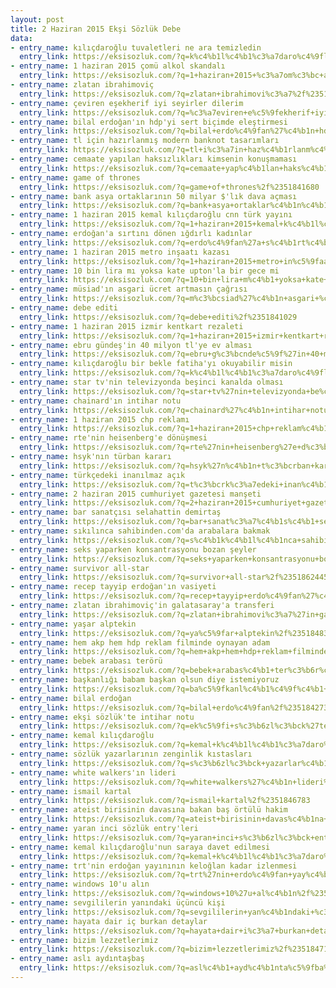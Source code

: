 ```yaml
---
layout: post
title: 2 Haziran 2015 Ekşi Sözlük Debe
data:
- entry_name: kılıçdaroğlu tuvaletleri ne ara temizledin
  entry_link: https://eksisozluk.com/?q=k%c4%b1l%c4%b1%c3%a7daro%c4%9flu+tuvaletleri+ne+ara+temizledin%2f%2351856761
- entry_name: 1 haziran 2015 çomü alkol skandalı
  entry_link: https://eksisozluk.com/?q=1+haziran+2015+%c3%a7om%c3%bc+alkol+skandal%c4%b1%2f%2351855502
- entry_name: zlatan ibrahimoviç
  entry_link: https://eksisozluk.com/?q=zlatan+ibrahimovi%c3%a7%2f%2351843114
- entry_name: çeviren eşekherif iyi seyirler dilerim
  entry_link: https://eksisozluk.com/?q=%c3%a7eviren+e%c5%9fekherif+iyi+seyirler+dilerim%2f%2351865363
- entry_name: bilal erdoğan'ın hdp'yi sert biçimde eleştirmesi
  entry_link: https://eksisozluk.com/?q=bilal+erdo%c4%9fan%27%c4%b1n+hdp%27yi+sert+bi%c3%a7imde+ele%c5%9ftirmesi%2f%2351845400
- entry_name: tl için hazırlanmış modern banknot tasarımları
  entry_link: https://eksisozluk.com/?q=tl+i%c3%a7in+haz%c4%b1rlanm%c4%b1%c5%9f+modern+banknot+tasar%c4%b1mlar%c4%b1%2f%2351849337
- entry_name: cemaate yapılan haksızlıkları kimsenin konuşmaması
  entry_link: https://eksisozluk.com/?q=cemaate+yap%c4%b1lan+haks%c4%b1zl%c4%b1klar%c4%b1+kimsenin+konu%c5%9fmamas%c4%b1%2f%2351848800
- entry_name: game of thrones
  entry_link: https://eksisozluk.com/?q=game+of+thrones%2f%2351841680
- entry_name: bank asya ortaklarının 50 milyar $'lık dava açması
  entry_link: https://eksisozluk.com/?q=bank+asya+ortaklar%c4%b1n%c4%b1n+50+milyar+%24%27l%c4%b1k+dava+a%c3%a7mas%c4%b1%2f%2351851203
- entry_name: 1 haziran 2015 kemal kılıçdaroğlu cnn türk yayını
  entry_link: https://eksisozluk.com/?q=1+haziran+2015+kemal+k%c4%b1l%c4%b1%c3%a7daro%c4%9flu+cnn+t%c3%bcrk+yay%c4%b1n%c4%b1%2f%2351860793
- entry_name: erdoğan'a sırtını dönen ığdırlı kadınlar
  entry_link: https://eksisozluk.com/?q=erdo%c4%9fan%27a+s%c4%b1rt%c4%b1n%c4%b1+d%c3%b6nen+%c4%b1%c4%9fd%c4%b1rl%c4%b1+kad%c4%b1nlar%2f%2351856912
- entry_name: 1 haziran 2015 metro inşaatı kazası
  entry_link: https://eksisozluk.com/?q=1+haziran+2015+metro+in%c5%9faat%c4%b1+kazas%c4%b1%2f%2351844081
- entry_name: 10 bin lira mı yoksa kate upton'la bir gece mi
  entry_link: https://eksisozluk.com/?q=10+bin+lira+m%c4%b1+yoksa+kate+upton%27la+bir+gece+mi%2f%2351859597
- entry_name: müsiad'ın asgari ücret artmasın çağrısı
  entry_link: https://eksisozluk.com/?q=m%c3%bcsiad%27%c4%b1n+asgari+%c3%bccret+artmas%c4%b1n+%c3%a7a%c4%9fr%c4%b1s%c4%b1%2f%2351842934
- entry_name: debe editi
  entry_link: https://eksisozluk.com/?q=debe+editi%2f%2351841029
- entry_name: 1 haziran 2015 izmir kentkart rezaleti
  entry_link: https://eksisozluk.com/?q=1+haziran+2015+izmir+kentkart+rezaleti%2f%2351844218
- entry_name: ebru gündeş'in 40 milyon tl'ye ev alması
  entry_link: https://eksisozluk.com/?q=ebru+g%c3%bcnde%c5%9f%27in+40+milyon+tl%27ye+ev+almas%c4%b1%2f%2351842080
- entry_name: kılıçdaroğlu bir bekle fatiha'yı okuyabilir misin
  entry_link: https://eksisozluk.com/?q=k%c4%b1l%c4%b1%c3%a7daro%c4%9flu+bir+bekle+fatiha%27y%c4%b1+okuyabilir+misin%2f%2351854133
- entry_name: star tv'nin televizyonda beşinci kanalda olması
  entry_link: https://eksisozluk.com/?q=star+tv%27nin+televizyonda+be%c5%9finci+kanalda+olmas%c4%b1%2f%2351848942
- entry_name: chainard'ın intihar notu
  entry_link: https://eksisozluk.com/?q=chainard%27%c4%b1n+intihar+notu%2f%2351843668
- entry_name: 1 haziran 2015 chp reklamı
  entry_link: https://eksisozluk.com/?q=1+haziran+2015+chp+reklam%c4%b1%2f%2351858806
- entry_name: rte'nin heisenberg'e dönüşmesi
  entry_link: https://eksisozluk.com/?q=rte%27nin+heisenberg%27e+d%c3%b6n%c3%bc%c5%9fmesi%2f%2351861010
- entry_name: hsyk'nın türban kararı
  entry_link: https://eksisozluk.com/?q=hsyk%27n%c4%b1n+t%c3%bcrban+karar%c4%b1%2f%2351841643
- entry_name: türkçedeki inanılmaz açık
  entry_link: https://eksisozluk.com/?q=t%c3%bcrk%c3%a7edeki+inan%c4%b1lmaz+a%c3%a7%c4%b1k%2f%2351862785
- entry_name: 2 haziran 2015 cumhuriyet gazetesi manşeti
  entry_link: https://eksisozluk.com/?q=2+haziran+2015+cumhuriyet+gazetesi+man%c5%9feti%2f%2351865849
- entry_name: bar sanatçısı selahattin demirtaş
  entry_link: https://eksisozluk.com/?q=bar+sanat%c3%a7%c4%b1s%c4%b1+selahattin+demirta%c5%9f%2f%2351850634
- entry_name: sıkılınca sahibinden.com'da arabalara bakmak
  entry_link: https://eksisozluk.com/?q=s%c4%b1k%c4%b1l%c4%b1nca+sahibinden.com%27da+arabalara+bakmak%2f%2351857651
- entry_name: seks yaparken konsantrasyonu bozan şeyler
  entry_link: https://eksisozluk.com/?q=seks+yaparken+konsantrasyonu+bozan+%c5%9feyler%2f%2351860388
- entry_name: survivor all-star
  entry_link: https://eksisozluk.com/?q=survivor+all-star%2f%2351862445
- entry_name: recep tayyip erdoğan'ın vasiyeti
  entry_link: https://eksisozluk.com/?q=recep+tayyip+erdo%c4%9fan%27%c4%b1n+vasiyeti%2f%2351845475
- entry_name: zlatan ibrahimoviç'in galatasaray'a transferi
  entry_link: https://eksisozluk.com/?q=zlatan+ibrahimovi%c3%a7%27in+galatasaray%27a+transferi%2f%2351846325
- entry_name: yaşar alptekin
  entry_link: https://eksisozluk.com/?q=ya%c5%9far+alptekin%2f%2351848398
- entry_name: hem akp hem hdp reklam filminde oynayan adam
  entry_link: https://eksisozluk.com/?q=hem+akp+hem+hdp+reklam+filminde+oynayan+adam%2f%2351843878
- entry_name: bebek arabası terörü
  entry_link: https://eksisozluk.com/?q=bebek+arabas%c4%b1+ter%c3%b6r%c3%bc%2f%2351851780
- entry_name: başkanlığı babam başkan olsun diye istemiyoruz
  entry_link: https://eksisozluk.com/?q=ba%c5%9fkanl%c4%b1%c4%9f%c4%b1+babam+ba%c5%9fkan+olsun+diye+istemiyoruz%2f%2351842657
- entry_name: bilal erdoğan
  entry_link: https://eksisozluk.com/?q=bilal+erdo%c4%9fan%2f%2351842730
- entry_name: ekşi sözlük'te intihar notu
  entry_link: https://eksisozluk.com/?q=ek%c5%9fi+s%c3%b6zl%c3%bck%27te+intihar+notu%2f%2351844123
- entry_name: kemal kılıçdaroğlu
  entry_link: https://eksisozluk.com/?q=kemal+k%c4%b1l%c4%b1%c3%a7daro%c4%9flu%2f%2351844721
- entry_name: sözlük yazarlarının zenginlik kıstasları
  entry_link: https://eksisozluk.com/?q=s%c3%b6zl%c3%bck+yazarlar%c4%b1n%c4%b1n+zenginlik+k%c4%b1staslar%c4%b1%2f%2351842924
- entry_name: white walkers'ın lideri
  entry_link: https://eksisozluk.com/?q=white+walkers%27%c4%b1n+lideri%2f%2351865041
- entry_name: ismail kartal
  entry_link: https://eksisozluk.com/?q=ismail+kartal%2f%2351846783
- entry_name: ateist birisinin davasına bakan baş örtülü hakim
  entry_link: https://eksisozluk.com/?q=ateist+birisinin+davas%c4%b1na+bakan+ba%c5%9f+%c3%b6rt%c3%bcl%c3%bc+hakim%2f%2351850008
- entry_name: yaran inci sözlük entry'leri
  entry_link: https://eksisozluk.com/?q=yaran+inci+s%c3%b6zl%c3%bck+entry%27leri%2f%2351854593
- entry_name: kemal kılıçdaroğlu'nun saraya davet edilmesi
  entry_link: https://eksisozluk.com/?q=kemal+k%c4%b1l%c4%b1%c3%a7daro%c4%9flu%27nun+saraya+davet+edilmesi%2f%2351848730
- entry_name: trt'nin erdoğan yayınının keloğlan kadar izlenmesi
  entry_link: https://eksisozluk.com/?q=trt%27nin+erdo%c4%9fan+yay%c4%b1n%c4%b1n%c4%b1n+kelo%c4%9flan+kadar+izlenmesi%2f%2351848704
- entry_name: windows 10'u alın
  entry_link: https://eksisozluk.com/?q=windows+10%27u+al%c4%b1n%2f%2351848724
- entry_name: sevgililerin yanındaki üçüncü kişi
  entry_link: https://eksisozluk.com/?q=sevgililerin+yan%c4%b1ndaki+%c3%bc%c3%a7%c3%bcnc%c3%bc+ki%c5%9fi%2f%2351846539
- entry_name: hayata dair iç burkan detaylar
  entry_link: https://eksisozluk.com/?q=hayata+dair+i%c3%a7+burkan+detaylar%2f%2351852758
- entry_name: bizim lezzetlerimiz
  entry_link: https://eksisozluk.com/?q=bizim+lezzetlerimiz%2f%2351847113
- entry_name: aslı aydıntaşbaş
  entry_link: https://eksisozluk.com/?q=asl%c4%b1+ayd%c4%b1nta%c5%9fba%c5%9f%2f%2351862833
---
```

